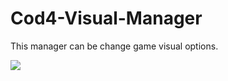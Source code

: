 # Cod4-Visual-Manager
This manager can be change game visual options.

![](https://github.com/Cod4-Visual-Manager/iw3_visual.gif)
